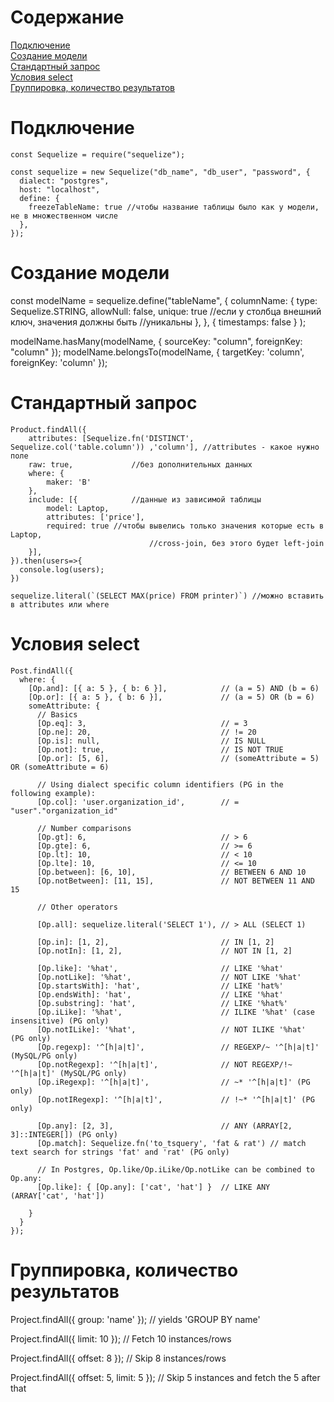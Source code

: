 # Содержание
[Подключение](#Подключение)  
[Создание модели](#Созданиемодели)  
[Стандартный запрос](#Стандартныйзапрос)  
[Условия select](#Условияselect)  
[Группировка, количество результатов](#Группировка,количестворезультатов)

# Подключение
```
const Sequelize = require("sequelize");

const sequelize = new Sequelize("db_name", "db_user", "password", {
  dialect: "postgres",
  host: "localhost",
  define: {
    freezeTableName: true //чтобы название таблицы было как у модели, не в множественном числе
  },
});
```
# Создание модели

const modelName = sequelize.define("tableName", 
	{
	  columnName: {
		type: Sequelize.STRING,
		allowNull: false,
		unique: true //если у столбца внешний ключ, значения должны быть                              //уникальны
	  },
	},
	{ timestamps: false }
);

modelName.hasMany(modelName, { sourceKey: "column", foreignKey: "column" });
modelName.belongsTo(modelName, { targetKey: 'column', foreignKey: 'column' });

# Стандартный запрос
```
Product.findAll({
	attributes: [Sequelize.fn('DISTINCT', Sequelize.col('table.column')) ,'column'], //attributes - какое нужно поле
	raw: true,             //без дополнительных данных
	where: {
		maker: 'B'
	},
	include: [{            //данные из зависимой таблицы
		model: Laptop,
		attributes: ['price'],
		required: true //чтобы вывелись только значения которые есть в Laptop,
                               //cross-join, без этого будет left-join
	}],
}).then(users=>{
  console.log(users);
})

sequelize.literal(`(SELECT MAX(price) FROM printer)`) //можно вставить в attributes или where
```
# Условия select
```
Post.findAll({
  where: {
    [Op.and]: [{ a: 5 }, { b: 6 }],            // (a = 5) AND (b = 6)
    [Op.or]: [{ a: 5 }, { b: 6 }],             // (a = 5) OR (b = 6)
    someAttribute: {
      // Basics
      [Op.eq]: 3,                              // = 3
      [Op.ne]: 20,                             // != 20
      [Op.is]: null,                           // IS NULL
      [Op.not]: true,                          // IS NOT TRUE
      [Op.or]: [5, 6],                         // (someAttribute = 5) OR (someAttribute = 6)

      // Using dialect specific column identifiers (PG in the following example):
      [Op.col]: 'user.organization_id',        // = "user"."organization_id"

      // Number comparisons
      [Op.gt]: 6,                              // > 6
      [Op.gte]: 6,                             // >= 6
      [Op.lt]: 10,                             // < 10
      [Op.lte]: 10,                            // <= 10
      [Op.between]: [6, 10],                   // BETWEEN 6 AND 10
      [Op.notBetween]: [11, 15],               // NOT BETWEEN 11 AND 15

      // Other operators

      [Op.all]: sequelize.literal('SELECT 1'), // > ALL (SELECT 1)

      [Op.in]: [1, 2],                         // IN [1, 2]
      [Op.notIn]: [1, 2],                      // NOT IN [1, 2]

      [Op.like]: '%hat',                       // LIKE '%hat'
      [Op.notLike]: '%hat',                    // NOT LIKE '%hat'
      [Op.startsWith]: 'hat',                  // LIKE 'hat%'
      [Op.endsWith]: 'hat',                    // LIKE '%hat'
      [Op.substring]: 'hat',                   // LIKE '%hat%'
      [Op.iLike]: '%hat',                      // ILIKE '%hat' (case insensitive) (PG only)
      [Op.notILike]: '%hat',                   // NOT ILIKE '%hat'  (PG only)
      [Op.regexp]: '^[h|a|t]',                 // REGEXP/~ '^[h|a|t]' (MySQL/PG only)
      [Op.notRegexp]: '^[h|a|t]',              // NOT REGEXP/!~ '^[h|a|t]' (MySQL/PG only)
      [Op.iRegexp]: '^[h|a|t]',                // ~* '^[h|a|t]' (PG only)
      [Op.notIRegexp]: '^[h|a|t]',             // !~* '^[h|a|t]' (PG only)

      [Op.any]: [2, 3],                        // ANY (ARRAY[2, 3]::INTEGER[]) (PG only)
      [Op.match]: Sequelize.fn('to_tsquery', 'fat & rat') // match text search for strings 'fat' and 'rat' (PG only)

      // In Postgres, Op.like/Op.iLike/Op.notLike can be combined to Op.any:
      [Op.like]: { [Op.any]: ['cat', 'hat'] }  // LIKE ANY (ARRAY['cat', 'hat'])

    }
  }
});
```
# Группировка, количество результатов

Project.findAll({ group: 'name' }); // yields 'GROUP BY name'

Project.findAll({ limit: 10 }); // Fetch 10 instances/rows

Project.findAll({ offset: 8 }); // Skip 8 instances/rows

Project.findAll({ offset: 5, limit: 5 }); // Skip 5 instances and fetch the 5 after that
```
